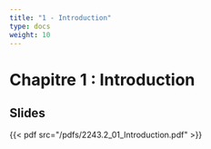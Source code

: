 ```yaml
---
title: "1 - Introduction"
type: docs
weight: 10
---
```

# Chapitre 1 : Introduction

## Slides
{{< pdf src="/pdfs/2243.2_01_Introduction.pdf" >}}

